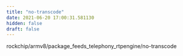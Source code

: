```yaml
---
title: "no-transcode"
date: 2021-06-20 17:00:31.581130
hidden: false
draft: false
---
```


rockchip/armv8/package_feeds_telephony_rtpengine/no-transcode

